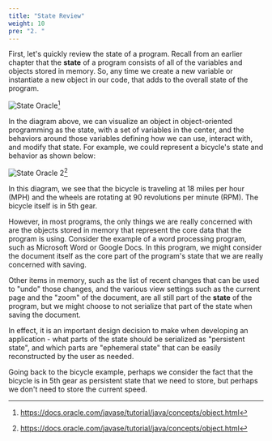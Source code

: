 ```yaml
---
title: "State Review"
weight: 10
pre: "2. "
---
```


First, let's quickly review the state of a program. Recall from an earlier chapter that the **state** of a program consists of all of the variables and objects stored in memory. So, any time we create a new variable or instantiate a new object in our code, that adds to the overall state of the program.

![State Oracle](/cc410/images/19/state1.gif)[^1]

[^1]: https://docs.oracle.com/javase/tutorial/java/concepts/object.html

In the diagram above, we can visualize an object in object-oriented programming as the state, with a set of variables in the center, and the behaviors around those variables defining how we can use, interact with, and modify that state. For example, we could represent a bicycle's state and behavior as shown below:

![State Oracle 2](/cc410/images/19/state2.gif)[^1]

In this diagram, we see that the bicycle is traveling at 18 miles per hour (MPH) and the wheels are rotating at 90 revolutions per minute (RPM). The bicycle itself is in 5th gear. 

However, in most programs, the only things we are really concerned with are the objects stored in memory that represent the core data that the program is using. Consider the example of a word processing program, such as Microsoft Word or Google Docs. In this program, we might consider the document itself as the core part of the program's state that we are really concerned with saving. 

Other items in memory, such as the list of recent changes that can be used to "undo" those changes, and the various view settings such as the current page and the "zoom" of the document, are all still part of the **state** of the program, but we might choose to not serialize that part of the state when saving the document. 

In effect, it is an important design decision to make when developing an application - what parts of the state should be serialized as "persistent state", and which parts are "ephemeral state" that can be easily reconstructed by the user as needed.

Going back to the bicycle example, perhaps we consider the fact that the bicycle is in 5th gear as persistent state that we need to store, but perhaps we don't need to store the current speed.
